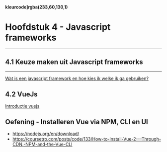 #### kleurcode]rgba(233,60,130,1)

# Hoofdstuk 4 - Javascript frameworks

---
## 4.1 Keuze maken uit Javascript frameworks
---

<a href="https://www.slideshare.net/eduvisiontraining/hoe-kies-ik-het-juiste-javascript-front-end-framework" target="_blank">Wat is een javascript framework en hoe kies ik welke ik ga gebruiken?</a>

## 4.2 VueJs

<a href="https://www.vuemastery.com/courses/intro-to-vue-js/vue-instance" target="_blank">Introductie vuejs</a>

## Oefening - Installeren Vue via NPM, CLI en UI
* <a href="https://nodejs.org/en/download/" target="_blank">https://nodejs.org/en/download/</a>
* <a href="https://coursetro.com/posts/code/133/How-to-Install-Vue-2---Through-CDN,-NPM-and-the-Vue-CLI" target="_blank">https://coursetro.com/posts/code/133/How-to-Install-Vue-2---Through-CDN,-NPM-and-the-Vue-CLI</a>


